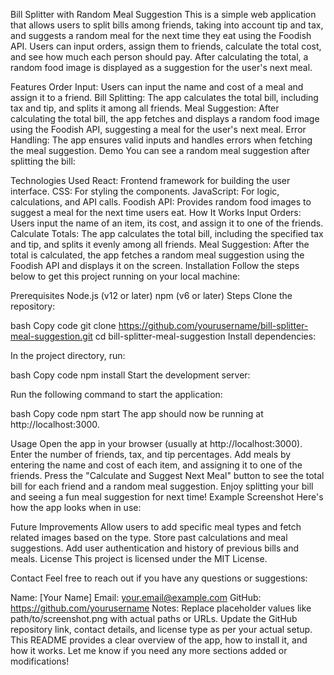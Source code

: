 Bill Splitter with Random Meal Suggestion
This is a simple web application that allows users to split bills among friends, taking into account tip and tax, and suggests a random meal for the next time they eat using the Foodish API. Users can input orders, assign them to friends, calculate the total cost, and see how much each person should pay. After calculating the total, a random food image is displayed as a suggestion for the user's next meal.

Features
Order Input: Users can input the name and cost of a meal and assign it to a friend.
Bill Splitting: The app calculates the total bill, including tax and tip, and splits it among all friends.
Meal Suggestion: After calculating the total bill, the app fetches and displays a random food image using the Foodish API, suggesting a meal for the user's next meal.
Error Handling: The app ensures valid inputs and handles errors when fetching the meal suggestion.
Demo
You can see a random meal suggestion after splitting the bill:

Technologies Used
React: Frontend framework for building the user interface.
CSS: For styling the components.
JavaScript: For logic, calculations, and API calls.
Foodish API: Provides random food images to suggest a meal for the next time users eat.
How It Works
Input Orders: Users input the name of an item, its cost, and assign it to one of the friends.
Calculate Totals: The app calculates the total bill, including the specified tax and tip, and splits it evenly among all friends.
Meal Suggestion: After the total is calculated, the app fetches a random meal suggestion using the Foodish API and displays it on the screen.
Installation
Follow the steps below to get this project running on your local machine:

Prerequisites
Node.js (v12 or later)
npm (v6 or later)
Steps
Clone the repository:

bash
Copy code
git clone https://github.com/yourusername/bill-splitter-meal-suggestion.git
cd bill-splitter-meal-suggestion
Install dependencies:

In the project directory, run:

bash
Copy code
npm install
Start the development server:

Run the following command to start the application:

bash
Copy code
npm start
The app should now be running at http://localhost:3000.

Usage
Open the app in your browser (usually at http://localhost:3000).
Enter the number of friends, tax, and tip percentages.
Add meals by entering the name and cost of each item, and assigning it to one of the friends.
Press the "Calculate and Suggest Next Meal" button to see the total bill for each friend and a random meal suggestion.
Enjoy splitting your bill and seeing a fun meal suggestion for next time!
Example Screenshot
Here's how the app looks when in use:


Future Improvements
Allow users to add specific meal types and fetch related images based on the type.
Store past calculations and meal suggestions.
Add user authentication and history of previous bills and meals.
License
This project is licensed under the MIT License.

Contact
Feel free to reach out if you have any questions or suggestions:

Name: [Your Name]
Email: your.email@example.com
GitHub: https://github.com/yourusername
Notes:
Replace placeholder values like path/to/screenshot.png with actual paths or URLs.
Update the GitHub repository link, contact details, and license type as per your actual setup.
This README provides a clear overview of the app, how to install it, and how it works. Let me know if you need any more sections added or modifications!

